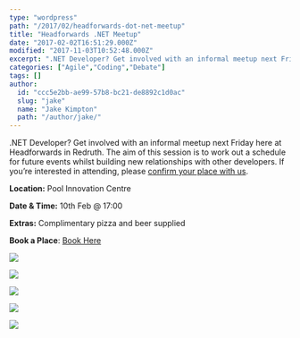 ```yaml
---
type: "wordpress"
path: "/2017/02/headforwards-dot-net-meetup"
title: "Headforwards .NET Meetup"
date: "2017-02-02T16:51:29.000Z"
modified: "2017-11-03T10:52:48.000Z"
excerpt: ".NET Developer? Get involved with an informal meetup next Friday here at Headforwards in Redruth. The aim of this session is to work out a schedule for future events whilst building new relationships with other developers. If you’re interested in attending, please confirm your place with us. Location: Pool Innovation Centre Date & Time: 10th …"
categories: ["Agile","Coding","Debate"]
tags: []
author:
  id: "ccc5e2bb-ae99-57b8-bc21-de8892c1d0ac"
  slug: "jake"
  name: "Jake Kimpton"
  path: "/author/jake/"
---
```

.NET Developer? Get involved with an informal meetup next Friday here at Headforwards in Redruth. The aim of this session is to work out a schedule for future events whilst building new relationships with other developers. If you’re interested in attending, please [confirm your place with us](https://www.meetup.com/Cornwall-Digital/events/237372278/).

**Location:** Pool Innovation Centre

**Date & Time:** 10th Feb @ 17:00

**Extras:** Complimentary pizza and beer supplied

**Book a Place**: [Book Here](https://www.meetup.com/Cornwall-Digital/events/237372278/)

<section class="gallery">


![](/wp-content/uploads/2017/02/Headforwards-Agile-Board.jpg)

![](/wp-content/uploads/2017/02/Headforwards-Agile-board-for-software-development-.jpg)

![](/wp-content/uploads/2017/02/Headforwards-software-squad.jpg)

![](/wp-content/uploads/2017/02/Headforwards-programming-.jpeg)

![](/wp-content/uploads/2017/02/Headforwards-team-member-working-copy.jpg)

</section>

